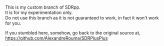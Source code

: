 This is my custom branch of SDRpp.  
It is for my experimentation only.  
Do not use this branch as it is not guaranteed to work, in fact it won't work for you.  
  
If you stumbled here, somehow, go back to the original source at,  
https://github.com/AlexandreRouma/SDRPlusPlus  

